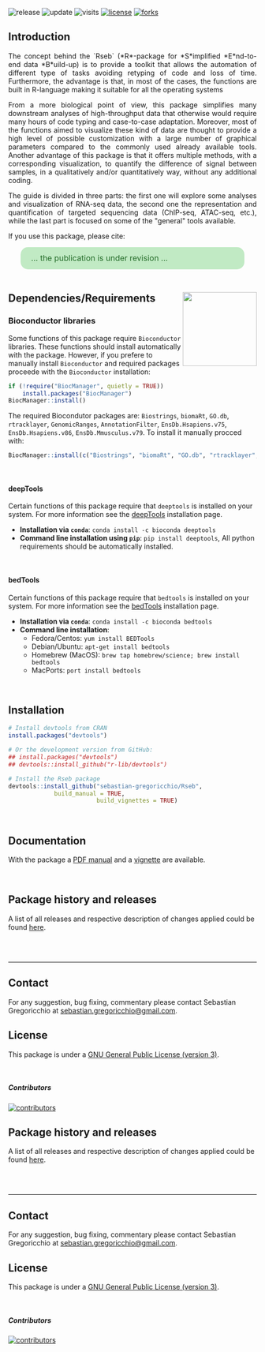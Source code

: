 ![release](https://img.shields.io/github/v/release/sebastian-gregoricchio/Rseb)
![update](https://badges.pufler.dev/updated/sebastian-gregoricchio/Rseb)
![visits](https://badges.pufler.dev/visits/sebastian-gregoricchio/Rseb)
[![license](https://img.shields.io/badge/License-GPLv3-blue.svg)](https://sebastian-gregoricchio.github.io/Rseb/LICENSE.md/LICENSE)
[![forks](https://img.shields.io/github/forks/sebastian-gregoricchio/Rseb?style=social)](https://github.com/sebastian-gregoricchio/Rseb/fork)
<!---![downloads](https://img.shields.io/github/downloads/sebastian-gregoricchio/Rseb/total.svg)--->

## Introduction
<div style="text-align: justify">
The concept behind the `Rseb` (*R*-package for *S*implified *E*nd-to-end data *B*uild-up) is to provide a toolkit that allows the automation of different type of tasks avoiding retyping of code and loss of time. Furthermore, the advantage is that, in most of the cases, the functions are built in R-language making it suitable for all the operating systems

From a more biological point of view, this package simplifies many downstream analyses of high-throughput data that otherwise would require many hours of code typing and case-to-case adaptation. Moreover, most of the functions aimed to visualize these kind of data are thought to provide a high level of possible customization with a large number of graphical parameters compared to the commonly used already available tools. Another advantage of this package is that it offers multiple methods, with a corresponding visualization, to quantify the difference of signal between samples, in a qualitatively and/or quantitatively way, without any additional coding.

The guide is divided in three parts: the first one will explore some analyses and visualization of RNA-seq data, the second one the representation and quantification of targeted sequencing data (ChIP-seq, ATAC-seq, etc.), while the last part is focused on some of the "general" tools available.
</div>



If you use this package, please cite:

<div class="warning" style='padding:2.5%; background-color:#c1eac4; color:#226a27; margin-left:5%; margin-right:5%; border-radius:15px;'>
<span>
<font size="-0.5">

<div style="margin-left:2%; margin-right:2%; text-align: justify">
... the publication is under revision ...
</div>
</font>

</span>
</div>

<br>


## Dependencies/Requirements [<img src="https://sebastian-gregoricchio.github.io/Rseb/Rseb_logo.svg" align="right" height = 150/>](https://sebastian-gregoricchio.github.io/Rseb)

### Bioconductor libraries
Some functions of this package require `Bioconductor` libraries. These functions should install automatically with the package.
However, if you prefere to manually install `Bioconductor` and required packages proceede with the `Bioconductor` installation:

```r
if (!require("BiocManager", quietly = TRUE))
    install.packages("BiocManager")
BiocManager::install()
```

The required Biocondutor packages are: `Biostrings`, `biomaRt`, `GO.db`, `rtracklayer`, `GenomicRanges`, `AnnotationFilter`, `EnsDb.Hsapiens.v75`, `EnsDb.Hsapiens.v86`, `EnsDb.Mmusculus.v79`.
To install it manually procced with:

```r
BiocManager::install(c("Biostrings", "biomaRt", "GO.db", "rtracklayer", "GenomicRanges", "AnnotationFilter", "EnsDb.Hsapiens.v75", "EnsDb.Hsapiens.v86", "EnsDb.Mmusculus.v79"))
```
<br />

#### deepTools
Certain functions of this package require that `deeptools` is installed on your system. For more information see the [deepTools](https://deeptools.readthedocs.io/en/develop/content/installation.html) installation page.
* **Installation via `conda`**: `conda install -c bioconda deeptools`
* **Command line installation using `pip`**: `pip install deeptools`, All python requirements should be automatically installed.

<br />

#### bedTools
Certain functions of this package require that `bedtools` is installed on your system. For more information see the [bedTools](https://bedtools.readthedocs.io/en/latest/content/installation.html) installation page.
* **Installation via `conda`**: `conda install -c bioconda bedtools`
* **Command line installation**:
    - Fedora/Centos: `yum install BEDTools`
    - Debian/Ubuntu: `apt-get install bedtools`
    - Homebrew (MacOS): `brew tap homebrew/science; brew install bedtools`
    - MacPorts: `port install bedtools`

<br />

## Installation
```r
# Install devtools from CRAN
install.packages("devtools")

# Or the development version from GitHub:
## install.packages("devtools")
## devtools::install_github("r-lib/devtools")

# Install the Rseb package
devtools::install_github("sebastian-gregoricchio/Rseb",
			 build_manual = TRUE,
                         build_vignettes = TRUE)
```
<br />

## Documentation
With the package a [PDF manual](https://sebastian-gregoricchio.github.io/Rseb/Rseb_manual.pdf) and a [vignette](https://sebastian-gregoricchio.github.io/Rseb/doc/Rseb.overview.vignette.html) are available.


<br />

## Package history and releases
A list of all releases and respective description of changes applied could be found [here](https://sebastian-gregoricchio.github.io/Rseb/NEWS).

<br />
<br />

-----------------
## Contact
For any suggestion, bug fixing, commentary please contact Sebastian Gregoricchio at [sebastian.gregoricchio@gmail.com](mailto:sebastian.gregoricchio@gmail.com).

## License
This package is under a [GNU General Public License (version 3)](https://sebastian-gregoricchio.github.io/Rseb/LICENSE.md/LICENSE).


<br />

##### Contributors
[![contributors](https://badges.pufler.dev/contributors/sebastian-gregoricchio/Rseb?size=50&padding=5&bots=true)](https://sebastian-gregoricchio.github.io/)
## Package history and releases
A list of all releases and respective description of changes applied could be found [here](https://sebastian-gregoricchio.github.io/Rseb/NEWS).

<br />
<br />

-----------------
## Contact
For any suggestion, bug fixing, commentary please contact Sebastian Gregoricchio at [sebastian.gregoricchio@gmail.com](mailto:sebastian.gregoricchio@gmail.com).

## License
This package is under a [GNU General Public License (version 3)](https://sebastian-gregoricchio.github.io/Rseb/LICENSE.md/LICENSE).


<br />

##### Contributors
[![contributors](https://badges.pufler.dev/contributors/sebastian-gregoricchio/Rseb?size=50&padding=5&bots=true)](https://sebastian-gregoricchio.github.io/)
